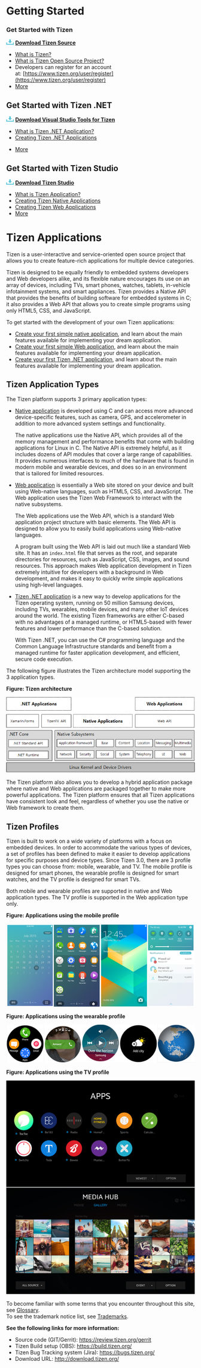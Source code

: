 <a name="training"></a>
# Getting Started

### Get Started with Tizen
![Download](media/ic_docs_download.png) [**Download Tizen Source**](open-source-project/developing/cloning.md)
- [What is Tizen?](what-is-tizen/tizen.md)
- [What is Tizen Open Source Project?](open-source-project/about/tizen-open-source-overview.md)
- Developers can register for an account at: [https://www.tizen.org/user/register](https://www.tizen.org/user/register)
- [More](open-source-project/developing/installing.md)

<!-- IOT Content (TBD) -->
<!--## IOT world on Craftroom
- What is Tizen IoT?
- How to make IoT devices
  Go to craftroom
-->

## Get Started with Tizen .NET
![Download](media/ic_docs_download.png) [**Download Visual Studio Tools for Tizen**](https://developer.tizen.org/development/tizen-.net-preview/getting-started)
- [What is Tizen .NET Application?](https://developer.tizen.org/development/tizen-.net-preview/introduction/overview)
- [Creating Tizen .NET Applications](https://developer.tizen.org/development/tizen-.net-preview/getting-started/creating-your-first-tizen-.net-application)
<!--
- Getting Started with Visual Studio Tools for Tizen  
Samsung has released a preview of Visual Studio Tools for Tizen, which will enable .NET developers to build apps for Tizen. This video preview shows you how to get started.
<p style="margin-left:50px;">
<a href="https://www.youtube.com/embed/fPORr-CqMvY" target="_blank">
<img alt="Getting Started with Visual Studio Tools for Tizen" src="https://img.youtube.com/vi/fPORr-CqMvY/0.jpg" width="254" height="158"></a>  
</p>

- An Introduction to Tizen .NET  
Sidharth Gupta from Samsung introduces Tizen .NET on the Youtube channel, 'On.NET'. Tizen is Samsung's open source OS that runs on TVs, watches, phones, and other devices.
<p style="margin-left:50px;">
<a href="https://www.youtube.com/embed/H52DdXBZh4Q" target="_blank">
<img alt="An Introduction to Tizen .NET" src="https://img.youtube.com/vi/H52DdXBZh4Q/0.jpg" width="254" height="158"></a>  
</p>

- Visual Studio Tools for Tizen: Development and Productivity Improvements  
In the first preview of Visual Studio Tools for Tizen, we began to leverage the power of C# and Xamarin.Forms to create applications for the Tizen OS which runs on smartphones, smart TVs, smartwatches, IoT devices and many more types of devices.
<p style="margin-left:50px;">
<a href="https://youtube.com/embed/NdvWwU0gKt8" target="_blnak">
<img alt="Visual Studio Tools for Tizen: Development and Productivity Improvements" src="https://img.youtube.com/vi/NdvWwU0gKt8/0.jpg" width="254" height="158"></a>
</p>
-->

- [More](https://developer.tizen.org/development/visual-studio-tools-tizen/)


## Get Started with Tizen Studio
![Download](media/ic_docs_download.png) [**Download Tizen Studio**](https://developer.tizen.org/development/tizen-studio/download)
- [What is Tizen Application?](https://developer.tizen.org/development/training/native-application)
- [Creating Tizen Native Applications](https://developer.tizen.org/development/training/native-application/getting-started)
- [Creating Tizen Web Applications](https://developer.tizen.org/development/training/web-application/getting-started)
- [More](https://developer.tizen.org/development/tizen-studio/)

  
# Tizen Applications

Tizen is a user-interactive and service-oriented open source project that allows you to create feature-rich applications for multiple device categories.

Tizen is designed to be equally friendly to embedded systems developers and Web developers alike, and its flexible nature encourages its use on an array of devices, including TVs, smart phones, watches, tablets, in-vehicle infotainment systems, and smart appliances. Tizen provides a Native API that provides the benefits of building software for embedded systems in C; it also provides a Web API that allows you to create simple programs using only HTML5, CSS, and JavaScript.

To get started with the development of your own Tizen applications:

-   [Create your first simple native application](native/getting-started-n.md), and learn about the main features available for implementing your dream application.
-   [Create your first simple Web application](web/getting-started-w.md), and learn about the main features available for implementing your dream application.
-   [Create your first Tizen .NET application](dotnet/first-app.htm), and learn about the main features available for implementing your dream application.

<a name="type"></a>
## Tizen Application Types


The Tizen platform supports 3 primary application types:

-   [Native application](native/index.md) is developed using C and can access more advanced device-specific features, such as camera, GPS, and accelerometer in addition to more advanced system settings and functionality.

    The native applications use the Native API, which provides all of the memory management and performance benefits that come with building applications for Linux in C. The Native API is extremely helpful, as it includes dozens of API modules that cover a large range of capabilities. It provides numerous interfaces to much of the hardware that is found in modern mobile and wearable devices, and does so in an environment that is tailored for limited resources.

-   [Web application](web/index.md) is essentially a Web site stored on your device and built using Web-native languages, such as HTML5, CSS, and JavaScript. The Web application uses the Tizen Web Framework to interact with the native subsystems.

    The Web applications use the Web API, which is a standard Web application project structure with basic elements. The Web API is designed to allow you to easily build applications using Web-native languages.

    A program built using the Web API is laid out much like a standard Web site. It has an `index.html` file that serves as the root, and separate directories for resources, such as JavaScript, CSS, images, and sound resources. This approach makes Web application development in Tizen extremely intuitive for developers with a background in Web development, and makes it easy to quickly write simple applications using high-level languages.

-   [Tizen .NET application](dotnet/index.md) is a new way to develop applications for the Tizen operating system, running on 50 million Samsung devices, including TVs, wearables, mobile devices, and many other IoT devices around the world. The existing Tizen frameworks are either C-based with no advantages of a managed runtime, or HTML5-based with fewer features and lower performance than the C-based solution.

    With Tizen .NET, you can use the C\# programming language and the Common Language Infrastructure standards and benefit from a managed runtime for faster application development, and efficient, secure code execution.

The following figure illustrates the Tizen architecture model supporting the 3 application types.

**Figure: Tizen architecture**

![Tizen architecture](media/what_is_tizen_architecture.png)

The Tizen platform also allows you to develop a hybrid application package where native and Web applications are packaged together to make more powerful applications. The Tizen platform ensures that all Tizen applications have consistent look and feel, regardless of whether you use the native or Web framework to create them.

<a name="profiles"></a>
## Tizen Profiles

Tizen is built to work on a wide variety of platforms with a focus on embedded devices. In order to accommodate the various types of devices, a set of profiles has been defined to make it easier to develop applications for specific purposes and device types. Since Tizen 3.0, there are 3 profile types you can choose from: mobile, wearable, and TV. The mobile profile is designed for smart phones, the wearable profile is designed for smart watches, and the TV profile is designed for smart TVs.

Both mobile and wearable profiles are supported in native and Web application types. The TV profile is supported in the Web application type only.

**Figure: Applications using the mobile profile**

![Applications using the mobile profile](media/profile_mobile.png)

**Figure: Applications using the wearable profile**

![Applications using the wearable profile](media/profile_wearable.png)

**Figure: Applications using the TV profile**

![Applications using the TV profile](media/profile_tv.png)


To become familiar with some terms that you encounter throughout this site, see [Glossary](../glossary.md).  
To see the trademark notice list, see [Trademarks](../trademarks.md).

**See the following links for more information:**
- Source code (GIT/Gerrit): https://review.tizen.org/gerrit
- Tizen Build setup (OBS): https://build.tizen.org/
- Tizen Bug Tracking system (Jira): https://bugs.tizen.org/
- Download URL: http://download.tizen.org/

